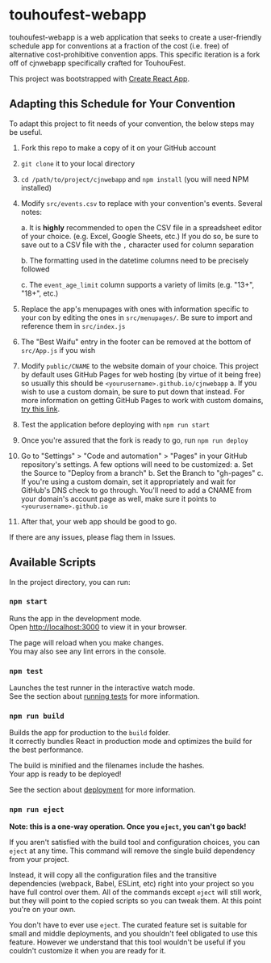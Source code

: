 # touhoufest-webapp 

touhoufest-webapp is a web application that seeks to create a user-friendly schedule app for conventions at a fraction of the cost (i.e. free) of alternative cost-prohibitive convention apps. This specific iteration is a fork off of cjnwebapp specifically crafted for TouhouFest.

This project was bootstrapped with [Create React App](https://github.com/facebook/create-react-app).

## Adapting this Schedule for Your Convention

To adapt this project to fit needs of your convention, the below steps may be useful.

1. Fork this repo to make a copy of it on your GitHub account
2. `git clone` it to your local directory
3. `cd /path/to/project/cjnwebapp` and `npm install` (you will need NPM installed)
4. Modify `src/events.csv` to replace with your convention's events. Several notes:
    
    a. It is **highly** recommended to open the CSV file in a spreadsheet editor of your choice. (e.g. Excel, Google Sheets, etc.) If you do so, be sure to save out to a CSV file with the `,` character used for column separation
        
    b. The formatting used in the datetime columns need to be precisely followed
        
    c. The `event_age_limit` column supports a variety of limits (e.g. "13+", "18+", etc.)
        
5. Replace the app's menupages with ones with information specific to your con by editing the ones in `src/menupages/`. Be sure to import and reference them in `src/index.js`
6. The "Best Waifu" entry in the footer can be removed at the bottom of `src/App.js` if you wish
7. Modify `public/CNAME` to the website domain of your choice. This project by default uses GitHub Pages for web hosting (by virtue of it being free) so usually this should be `<yourusername>.github.io/cjnwebapp`
    a. If you wish to use a custom domain, be sure to put down that instead. For more information on getting GitHub Pages to work with custom domains, [try this link](https://docs.github.com/en/pages/configuring-a-custom-domain-for-your-github-pages-site).
8. Test the application before deploying with `npm run start` 
9. Once you're assured that the fork is ready to go, run `npm run deploy`
10. Go to "Settings" > "Code and automation" > "Pages" in your GitHub repository's settings. A few options will need to be customized:
    a. Set the Source to "Deploy from a branch"
    b. Set the Branch to "gh-pages"
    c. If you're using a custom domain, set it appropriately and wait for GitHub's DNS check to go through. You'll need to add a CNAME from your domain's account page as well, make sure it points to `<yourusername>.github.io`
11. After that, your web app should be good to go.

If there are any issues, please flag them in Issues.

## Available Scripts

In the project directory, you can run:

### `npm start`

Runs the app in the development mode.\
Open [http://localhost:3000](http://localhost:3000) to view it in your browser.

The page will reload when you make changes.\
You may also see any lint errors in the console.

### `npm test`

Launches the test runner in the interactive watch mode.\
See the section about [running tests](https://facebook.github.io/create-react-app/docs/running-tests) for more information.

### `npm run build`

Builds the app for production to the `build` folder.\
It correctly bundles React in production mode and optimizes the build for the best performance.

The build is minified and the filenames include the hashes.\
Your app is ready to be deployed!

See the section about [deployment](https://facebook.github.io/create-react-app/docs/deployment) for more information.

### `npm run eject`

**Note: this is a one-way operation. Once you `eject`, you can't go back!**

If you aren't satisfied with the build tool and configuration choices, you can `eject` at any time. This command will remove the single build dependency from your project.

Instead, it will copy all the configuration files and the transitive dependencies (webpack, Babel, ESLint, etc) right into your project so you have full control over them. All of the commands except `eject` will still work, but they will point to the copied scripts so you can tweak them. At this point you're on your own.

You don't have to ever use `eject`. The curated feature set is suitable for small and middle deployments, and you shouldn't feel obligated to use this feature. However we understand that this tool wouldn't be useful if you couldn't customize it when you are ready for it.